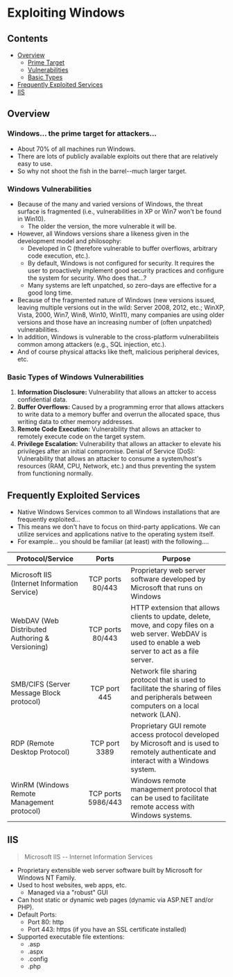 # Exploiting Windows

## Contents
- [Overview](#overview)
  - [Prime Target](#windows-the-prime-target-for-attackers)
  - [Vulnerabilities](#windows-vulnerabilities)
  - [Basic Types](#basic-types-of-windows-vulnerabilities)
- [Frequently Exploited Services](#frequently-exploited-services)
- [IIS](#iis)

## Overview

### Windows... the prime target for attackers... 
- About 70% of all machines run Windows.
- There are lots of publicly available exploits out there that are relatively easy to use.
- So why not shoot the fish in the barrel--much larger target.

### Windows Vulnerabilities
- Because of the many and varied versions of Windows, the threat surface is fragmented (i.e., vulnerabilities in XP or Win7 won't be found in Win10).
  - The older the version, the more vulnerable it will be.
- However, all Windows versions share a likeness given in the development model and philosophy:
  - Developed in C (therefore vulnerable to buffer overflows, arbitrary code execution, etc.).
  - By default, Windows is not configured for security. It requires the user to proactively implement good security practices and configure the system for security. Who does that...?
  - Many systems are left unpatched, so zero-days are effective for a good long time.
- Because of the fragmented nature of Windows (new versions issued, leaving multiple versions out in the wild: Server 2008, 2012, etc.; WinXP, Vista, 2000, Win7, Win8, Win10, Win11), many companies are using older versions and those have an increasing number of (often unpatched) vulnerabilities.
- In addition, Windows is vulnerable to the cross-platform vulnerabiliteis common among attackers (e.g., SQL injection, etc.).
- And of course physical attacks like theft, malicious peripheral devices, etc. 

### Basic Types of Windows Vulnerabilities
1. **Information Disclosure:** Vulnerability that allows an attcker to access confidential data.
2. **Buffer Overflows:** Caused by a programming error that allows attackers to write data to a memory buffer and overrun the allocated space, thus writing data to other memory addresses.
3. **Remote Code Execution:** Vulnerability that allows an attacker to remotely execute code on the target system.
4. **Privilege Escalation:** Vulnerability that allows an attacker to elevate his privileges after an initial compromise. 
Denial of Service (DoS): Vulnerability that allows an attacker to consume a system/host's resources (RAM, CPU, Network, etc.) and thus preventing the system from functioning normally.

## Frequently Exploited Services
- Native Windows Services common to all Windows installations that are frequently exploited...
- This means we don't have to focus on third-party applications. We can utilize services and applications native to the operating system itself.
- For example... you should be familiar (at least) with the following.... 

| Protocol/Service | Ports | Purpose | 
| ---------------- | :---: | ------- |
| Microsoft IIS (Internet Information Service) | TCP ports 80/443 | Proprietary web server software developed by Microsoft that runs on Windows |
| WebDAV (Web Distributed Authoring & Versioning) | TCP ports 80/443 | HTTP extension that allows clients to update, delete, move, and copy files on a web server. WebDAV is used to enable a web server to act as a file server. |
| SMB/CIFS (Server Message Block protocol) | TCP port 445 | Network file sharing protocol that is used to facilitate the sharing of files and peripherals between computers on a local network (LAN). |
| RDP (Remote Desktop Protocol) | TCP port 3389 | Proprietary GUI remote access protocol developed by Microsoft and is used to remotely authenticate and interact with a Windows system. |
| WinRM (Windows Remote Management protocol) | TCP ports 5986/443 | Windows remote management protocol that can be used to facilitate remote access with Windows systems. |

## IIS
> Microsoft IIS -- Internet Information Services
- Proprietary extensible web server software built by Microsoft for Windows NT Family.
- Used to host websites, web apps, etc.
  - Managed via a "robust" GUI
- Can host static or dynamic web pages (dynamic via ASP.NET and/or PHP).
- Default Ports:
  - Port 80: http
  - Port 443: https  (if you have an SSL certificate installed)
- Supported executable file extentions:
  - .asp
  - .aspx
  - .config
  - .php

